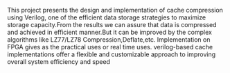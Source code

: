  This project presents the design and implementation of cache
 compression using Verilog, one of the efficient data storage strategies to
 maximize storage capacity.From the results we can assure that data is
 compressed and achieved in efficient manner.But it can be improved by
 the complex algorithms like LZ77/LZ78 Compression,Deflate,etc.
 Implementation on FPGA gives as the practical uses or real time uses.
 verilog-based cache implementations offer a flexible and customizable
 approach to improving overall system efficiency and speed
